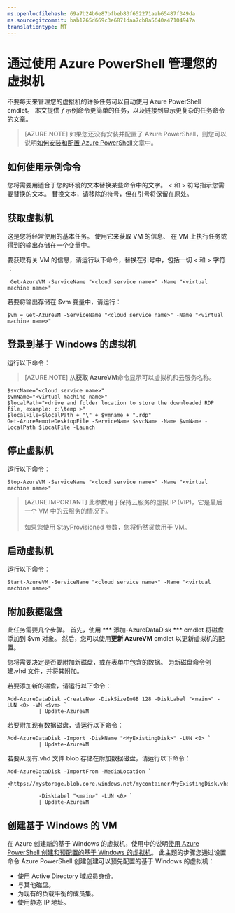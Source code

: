```yaml
---
ms.openlocfilehash: 69a7b24b6e87bfbeb83f652271aab65487f349da
ms.sourcegitcommit: bab1265d669c3e6871daa7cb8a5640a47104947a
translationtype: MT
---
```

<properties
   pageTitle="管理您的虚拟机使用 Azure PowerShell |Microsoft Azure"
   description="了解可用于管理您的虚拟机在自动执行任务的命令。"
   services="virtual-machines"
   documentationCenter="windows"
   authors="singhkay"
   manager="timlt"
   editor=""
   tags="azure-service-management"/>

   <tags
   ms.service="virtual-machines"
   ms.devlang="na"
   ms.topic="article"
   ms.tgt_pltfrm="vm-windows"
   ms.workload="infrastructure-services"
   ms.date="06/24/2015"
   ms.author="kasing"/>

# 通过使用 Azure PowerShell 管理您的虚拟机

不要每天来管理您的虚拟机的许多任务可以自动使用 Azure PowerShell cmdlet。 本文提供了示例命令更简单的任务，以及链接到显示更复杂的任务命令的文章。

>[AZURE.NOTE] 如果您还没有安装并配置了 Azure PowerShell，则您可以说明[如何安装和配置 Azure PowerShell](../install-configure-powershell.md)文章中。

## 如何使用示例命令
您将需要用适合于您的环境的文本替换某些命令中的文字。 < 和 > 符号指示您需要替换的文本。 替换文本，请移除的符号，但在引号将保留在原处。

## 获取虚拟机
这是您将经常使用的基本任务。 使用它来获取 VM 的信息、 在 VM 上执行任务或得到的输出存储在一个变量中。

要获取有关 VM 的信息，请运行以下命令，替换在引号中，包括一切 < 和 > 字符︰

     Get-AzureVM -ServiceName "<cloud service name>" -Name "<virtual machine name>"

若要将输出存储在 $vm 变量中，请运行︰

    $vm = Get-AzureVM -ServiceName "<cloud service name>" -Name "<virtual machine name>"

## 登录到基于 Windows 的虚拟机

运行以下命令︰

>[AZURE.NOTE] 从**获取 AzureVM**命令显示可以虚拟机和云服务名称。
>
    $svcName="<cloud service name>"
    $vmName="<virtual machine name>"
    $localPath="<drive and folder location to store the downloaded RDP file, example: c:\temp >"
    $localFile=$localPath + "\" + $vmname + ".rdp"
    Get-AzureRemoteDesktopFile -ServiceName $svcName -Name $vmName -LocalPath $localFile -Launch

## 停止虚拟机

运行以下命令︰

    Stop-AzureVM -ServiceName "<cloud service name>" -Name "<virtual machine name>"

>[AZURE.IMPORTANT] 此参数用于保持云服务的虚拟 IP (VIP)，它是最后一个 VM 中的云服务的情况下。 <br><br> 如果您使用 StayProvisioned 参数，您将仍然货款用于 VM。

## 启动虚拟机

运行以下命令︰

    Start-AzureVM -ServiceName "<cloud service name>" -Name "<virtual machine name>"

## 附加数据磁盘
此任务需要几个步骤。 首先，使用 *** 添加-AzureDataDisk *** cmdlet 将磁盘添加到 $vm 对象。 然后，您可以使用**更新 AzureVM** cmdlet 以更新虚拟机的配置。

您将需要决定是否要附加新磁盘，或在表单中包含的数据。 为新磁盘命令创建.vhd 文件，并将其附加。

若要添加新的磁盘，请运行以下命令︰

    Add-AzureDataDisk -CreateNew -DiskSizeInGB 128 -DiskLabel "<main>" -LUN <0> -VM <$vm> `
              | Update-AzureVM

若要附加现有数据磁盘，请运行以下命令︰

    Add-AzureDataDisk -Import -DiskName "<MyExistingDisk>" -LUN <0> `
              | Update-AzureVM

若要从现有.vhd 文件 blob 存储在附加数据磁盘，请运行以下命令︰

    Add-AzureDataDisk -ImportFrom -MediaLocation `
              "<https://mystorage.blob.core.windows.net/mycontainer/MyExistingDisk.vhd>" `
              -DiskLabel "<main>" -LUN <0> `
              | Update-AzureVM

## 创建基于 Windows 的 VM

在 Azure 创建新的基于 Windows 的虚拟机，使用中的说明[使用 Azure PowerShell 创建和预配置的基于 Windows 的虚拟机](virtual-machines-ps-create-preconfigure-windows-vms.md)。 此主题的步骤您通过设置命令 Azure PowerShell 创建创建可以预先配置的基于 Windows 的虚拟机︰

- 使用 Active Directory 域成员身份。
- 与其他磁盘。
- 为现有的负载平衡的成员集。
- 使用静态 IP 地址。

